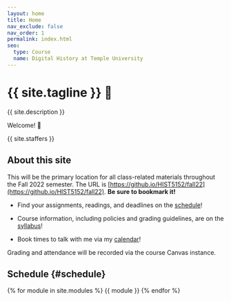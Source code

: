 ```yaml
---
layout: home
title: Home
nav_exclude: false
nav_order: 1
permalink: index.html
seo:
  type: Course
  name: Digital History at Temple University
---
```


# {{ site.tagline }} 💾
 {{ site.description }}


Welcome! 👋

{{ site.staffers }}

## About this site
This will be the primary location for all class-related materials throughout the Fall 2022 semester. The URL is [https://github.io/HIST5152/fall22](https://github.io/HIST5152/fall22). **Be sure to bookmark it!** 

- Find your assignments, readings, and deadlines on the [schedule](/fall22/schedule)!

- Course information, including policies and grading guidelines, are on the [syllabus](/fall22/syllabus)!

- Book times to talk with me via my [calendar](https://outlook.office.com/bookwithme/user/d08776f14406497083a3078045380be8@temple.edu?anonymous&ep=plink)!


Grading and attendance will be recorded via the course Canvas instance.

## Schedule {#schedule}
{% for module in site.modules %} {{ module }} {% endfor %}

